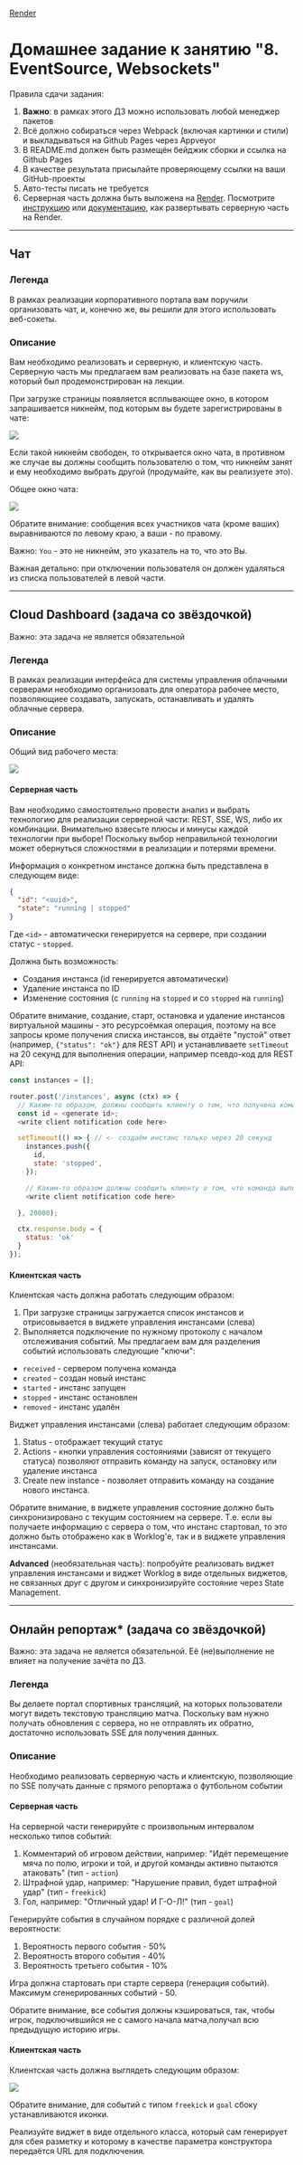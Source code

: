 [Render](https://ws-backend-hzzi.onrender.com)

# Домашнее задание к занятию "8. EventSource, Websockets"

Правила сдачи задания:

1. **Важно**: в рамках этого ДЗ можно использовать любой менеджер пакетов
2. Всё должно собираться через Webpack (включая картинки и стили) и выкладываться на Github Pages через Appveyor
3. В README.md должен быть размещён бейджик сборки и ссылка на Github Pages
4. В качестве результата присылайте проверяющему ссылки на ваши GitHub-проекты
5. Авто-тесты писать не требуется
6. Серверная часть должна быть выложена на [Render](https://render.com/). Посмотрите [инструкцию](https://github.com/netology-code/ahj-homeworks/tree/video/docs/render#readme) или [документацию](https://render.com/docs/deploy-node-express-app), как развертывать серверную часть на Render.

---

## Чат

### Легенда

В рамках реализации корпоративного портала вам поручили организовать чат, и, конечно же, вы решили для этого использовать веб-сокеты.

### Описание

Вам необходимо реализовать и серверную, и клиентскую часть. Серверную часть мы предлагаем вам реализовать на базе пакета ws, который был продемонстрирован на лекции.

При загрузке страницы появляется всплывающее окно, в котором запрашивается никнейм, под которым вы будете зарегистрированы в чате:

![](./pic/chat.png)

Если такой никнейм свободен, то открывается окно чата, в противном же случае вы должны сообщить пользователю о том, что никнейм занят и ему необходимо выбрать другой (продумайте, как вы реализуете это).

Общее окно чата:

![](./pic/chat-2.png)

Обратите внимание: сообщения всех участников чата (кроме ваших) выравниваются по левому краю, а ваши - по правому.

Важно: `You` - это не никнейм, это указатель на то, что это Вы.

Важная детально: при отключении пользователя он должен удаляться из списка пользователей в левой части.

---

## Cloud Dashboard (задача со звёздочкой)

Важно: эта задача не является обязательной

### Легенда

В рамках реализации интерфейса для системы управления облачными серверами необходимо организовать для оператора рабочее место, позволяющиее создавать, запускать, останавливать и удалять облачные сервера.

### Описание

Общий вид рабочего места:

![](./pic/cloud.png)

#### Серверная часть

Вам необходимо самостоятельно провести анализ и выбрать технологию для реализации серверной части: REST, SSE, WS, либо их комбинации. Внимательно взвесьте плюсы и минусы каждой технологии при выборе! Поскольку выбор неправильной технологии может обернуться сложностями в реализации и потерями времени.

Информация о конкретном инстансе должна быть представлена в следующем виде:
```json
{
  "id": "<uuid>",
  "state": "running | stopped"
}
```
Где `<id>` - автоматически генерируется на сервере, при создании статус - `stopped`.

Должна быть возможность:
* Создания инстанса (id генерируется автоматически)
* Удаление инстанса по ID
* Изменение состояния (с `running` на `stopped` и со `stopped` на `running`)

Обратите внимание, создание, старт, остановка и удаление инстансов виртуальной машины - это ресурсоёмкая операция, поэтому на все запросы кроме получения списка инстансов, вы отдаёте "пустой" ответ (например, `{"status": "ok"}` для REST API) и устанавливаете `setTimeout` на 20 секунд для выполнения операции, например псевдо-код для REST API:

```javascript
const instances = [];

router.post('/instances', async (ctx) => {
  // Каким-то образом, должны сообщить клиенту о том, что получена команда "Create command""
  const id = <generate id>;
  <write client notification code here>

  setTimeout(() => { // <- создаём инстанс только через 20 секунд
    instances.push({
      id,
      state: 'stopped',
    });

    // Каким-то образом должны сообщить клиенту о том, что команда выполнена, сервер создан
    <write client notification code here>

  }, 20000);

  ctx.response.body = {
    status: 'ok'
  }
});
```

#### Клиентская часть

Клиентская часть должна работать следующим образом:
1. При загрузке страницы загружается список инстансов и отрисовывается в виджете управления инстансами (слева)
1. Выполняется подключение по нужному протоколу с началом отслеживания событий. Мы предлагаем вам для разделения событий использовать следующие "ключи":
* `received` - сервером получена команда
* `created` - создан новый инстанс
* `started` - инстанс запущен
* `stopped` - инстанс остановлен
* `removed` - инстанс удалён

Виджет управления инстансами (слева) работает следующим образом:
1. Status - отображает текущий статус
1. Actions - кнопки управления состояниями (зависят от текущего статуса) позволяют отправить команду на запуск, остановку или удаление инстанса
1. Create new instance - позволяет отправить команду на создание нового инстанса.

Обратите внимание, в виджете управления состояние должно быть синхронизировано с текущим состоянием на сервере. Т.е. если вы получаете информацию с сервера о том, что инстанс стартовал, то это должно быть отображено как в Worklog'е, так и в виджете управления инстансами.

**Advanced** (необязательная часть): попробуйте реализовать виджет управления инстансами и виджет Worklog в виде отдельных виджетов, не связанных друг с другом и синхронизируйте состояние через State Management.

---

## Онлайн репортаж* (задача со звёздочкой)

Важно: эта задача не является обязательной. Её (не)выполнение не влияет на получение зачёта по ДЗ.

### Легенда

Вы делаете портал спортивных трансляций, на которых пользователи могут видеть текстовую трансляцию матча. Поскольку вам нужно получать обновления с сервера, но не отправлять их обратно, достаточно использовать SSE для получения данных.

### Описание

Необходимо реализовать серверную часть и клиентскую, позволяющие по SSE получать данные с прямого репортажа о футбольном событии

#### Серверная часть

На серверной части генерируйте с произвольным интервалом несколько типов событий:
1. Комментарий об игровом действии, например: "Идёт перемещение мяча по полю, игроки и той, и другой команды активно пытаются атаковать" (тип - `action`)
1. Штрафной удар, например: "Нарушение правил, будет штрафной удар" (тип - `freekick`)
1. Гол, например: "Отличный удар! И Г-О-Л!" (тип - `goal`)

Генерируйте события в случайном порядке с различной долей вероятности:
1. Вероятность первого события - 50%
1. Вероятность второго события - 40%
1. Вероятность третьего события - 10%

Игра должна стартовать при старте сервера (генерация событий). Максимум сгенерированных событий - 50.

Обратите внимание, все события должны кэшироваться, так, чтобы игрок, подключившийся не с самого начала матча,получал всю предыдущую историю игры.

#### Клиентская часть

Клиентская часть должна выглядеть следующим образом:

![](./pic/report.png)

Обратите внимание, для событий с типом `freekick` и `goal` сбоку устанавливаются иконки.

Реализуйте виджет в виде отдельного класса, который сам генерирует для сбея разметку и которому в качестве параметра конструктора передаётся URL для подключения.

